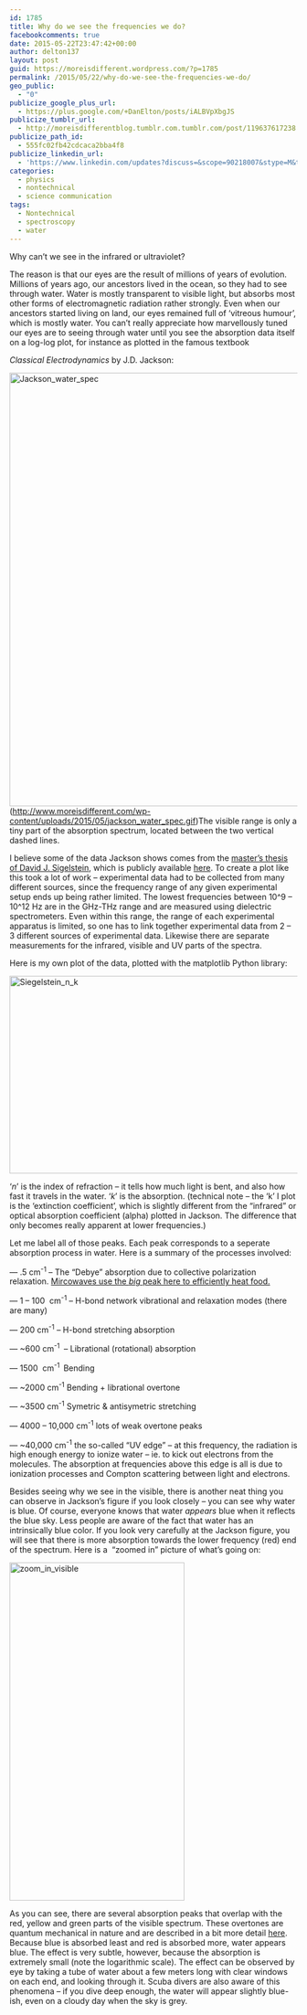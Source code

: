 ```yaml
---
id: 1785
title: Why do we see the frequencies we do?
facebookcomments: true
date: 2015-05-22T23:47:42+00:00
author: delton137
layout: post
guid: https://moreisdifferent.wordpress.com/?p=1785
permalink: /2015/05/22/why-do-we-see-the-frequencies-we-do/
geo_public:
  - "0"
publicize_google_plus_url:
  - https://plus.google.com/+DanElton/posts/iALBVpXbgJS
publicize_tumblr_url:
  - http://moreisdifferentblog.tumblr.com.tumblr.com/post/119637617238
publicize_path_id:
  - 555fc02fb42cdcaca2bba4f8
publicize_linkedin_url:
  - 'https://www.linkedin.com/updates?discuss=&scope=90218007&stype=M&topic=6007663019847409664&type=U&a=JQ6Y'
categories:
  - physics
  - nontechnical
  - science communication
tags:
  - Nontechnical
  - spectroscopy
  - water
---
```

Why can&#8217;t we see in the infrared or ultraviolet?

<!--more-->The reason is that our eyes are the result of millions of years of evolution. Millions of years ago, our ancestors lived in the ocean, so they had to see through water. Water is mostly transparent to visible light, but absorbs most other forms of electromagnetic radiation rather strongly. Even when our ancestors started living on land, our eyes remained full of &#8216;vitreous humour&#8217;, which is mostly water. You can&#8217;t really appreciate how marvellously tuned our eyes are to seeing through water until you see the absorption data itself on a log-log plot, for instance as plotted in the famous textbook

_Classical_ _Electrodynamics_ by J.D. Jackson:

<img class="wp-image-1786 aligncenter" src="http://www.moreisdifferent.com/wp-content/uploads/2015/05/jackson_water_spec.gif?w=222" alt="Jackson_water_spec" width="561" height="759" />(http://www.moreisdifferent.com/wp-content/uploads/2015/05/jackson_water_spec.gif)The visible range is only a tiny part of the absorption spectrum, located between the two vertical dashed lines.

I believe some of the data Jackson shows comes from the [master&#8217;s thesis of David J. Sigelstein](https://mospace.umsystem.edu/xmlui/handle/10355/11599), which is publicly available [here](http://www.philiplaven.com/Segelstein.txt). To create a plot like this took a lot of work &#8211; experimental data had to be collected from many different sources, since the frequency range of any given experimental setup ends up being rather limited. The lowest frequencies between 10^9 &#8211; 10^12 Hz are in the GHz-THz range and are measured using dielectric spectrometers. Even within this range, the range of each experimental apparatus is limited, so one has to link together experimental data from 2 &#8211; 3 different sources of experimental data. Likewise there are separate measurements for the infrared, visible and UV parts of the spectra.

Here is my own plot of the data, plotted with the matplotlib Python library:

<img class="wp-image-1786" src="http://www.moreisdifferent.com/wp-content/uploads/2015/05/siegelstein_n_k.png?w=300" alt="Siegelstein_n_k" width="614" height="346" srcset="http://www.moreisdifferent.com/wp-content/uploads/2015/05/siegelstein_n_k.png 1557w, http://www.moreisdifferent.com/wp-content/uploads/2015/05/siegelstein_n_k-300x169.png 300w, http://www.moreisdifferent.com/wp-content/uploads/2015/05/siegelstein_n_k-768x433.png 768w, http://www.moreisdifferent.com/wp-content/uploads/2015/05/siegelstein_n_k-1024x577.png 1024w, http://www.moreisdifferent.com/wp-content/uploads/2015/05/siegelstein_n_k-1200x676.png 1200w" sizes="(max-width: 614px) 100vw, 614px" />

&#8216;*n*&#8217; is the index of refraction &#8211; it tells how much light is bent, and also how fast it travels in the water. &#8216;*k*&#8217; is the absorption. (technical note &#8211; the &#8216;k&#8217; I plot is the &#8216;extinction coefficient&#8217;, which is slightly different from the &#8220;infrared&#8221; or optical absorption coefficient (alpha) plotted in Jackson. The difference that only becomes really apparent at lower frequencies.)

Let me label all of those peaks. Each peak corresponds to a seperate absorption process in water. Here is a summary of the processes involved:

&#8212; .5 cm<sup>-1</sup> &#8211; The &#8220;Debye&#8221; absorption due to collective polarization relaxation. [Mircowaves use the _big_ peak here to efficiently heat food.](https://moreisdifferent.wordpress.com/2013/07/14/a-misconception-about-microwaves/)

&#8212; 1 &#8211; 100  cm<sup>-1</sup> &#8211; H-bond network vibrational and relaxation modes (there are many)

&#8212; 200 cm<sup>-1</sup> &#8211; H-bond stretching absorption

&#8212; ~600 cm<sup>-1 </sup> &#8211; Librational (rotational) absorption

&#8212; 1500  cm<sup>-1  </sup>Bending

&#8212; ~2000 cm<sup>-1</sup> Bending + librational overtone

&#8212; ~3500 cm<sup>-1</sup> Symetric & antisymetric stretching

&#8212; 4000 &#8211; 10,000 cm<sup>-1</sup> lots of weak overtone peaks

&#8212; ~40,000 cm<sup>-1</sup> the so-called &#8220;UV edge&#8221; &#8211; at this frequency, the radiation is high enough energy to ionize water &#8211; ie. to kick out electrons from the molecules. The absorption at frequencies above this edge is all is due to ionization processes and Compton scattering between light and electrons.

Besides seeing why we see in the visible, there is another neat thing you can observe in Jackson&#8217;s figure if you look closely &#8211; you can see why water is blue. Of course, everyone knows that water _appears_ blue when it reflects the blue sky. Less people are aware of the fact that water has an intrinsically blue color. If you look very carefully at the Jackson figure, you will see that there is more absorption towards the lower frequency (red) end of the spectrum. Here is a  &#8220;zoomed in&#8221; picture of what&#8217;s going on:

[<img class="  wp-image-1789 aligncenter" src="http://www.moreisdifferent.com/wp-content/uploads/2015/05/zoom_in_visible.png?w=155" alt="zoom_in_visible" width="306" height="592" srcset="http://www.moreisdifferent.com/wp-content/uploads/2015/05/zoom_in_visible.png 292w, http://www.moreisdifferent.com/wp-content/uploads/2015/05/zoom_in_visible-155x300.png 155w" sizes="(max-width: 306px) 100vw, 306px" />](http://www.moreisdifferent.com/wp-content/uploads/2015/05/zoom_in_visible.png)

As you can see, there are several absorption peaks that overlap with the red, yellow and green parts of the visible spectrum. These overtones are quantum mechanical in nature and are described in a bit more detail [here](http://www.dartmouth.edu/~etrnsfer/water.htm). Because blue is absorbed least and red is absorbed more, water appears blue. The effect is very subtle, however, because the absorption is extremely small (note the logarithmic scale). The effect can be observed by eye by taking a tube of water about a few meters long with clear windows on each end, and looking through it. Scuba divers are also aware of this phenomena &#8211; if you dive deep enough, the water will appear slightly blue-ish, even on a cloudy day when the sky is grey.
